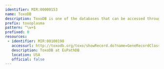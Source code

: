 ```yaml
---
identifier: MIR:00000153
name: ToxoDB
description: ToxoDB is one of the databases that can be accessed through the EuPathDB (http://EuPathDB.org; formerly ApiDB) portal, covering eukaryotic pathogens of the genera Cryptosporidium, Giardia, Leishmania, Neospora, Plasmodium, Toxoplasma, Trichomonas and Trypanosoma. While each of these groups is supported by a taxon-specific database built upon the same infrastructure, the EuPathDB portal offers an entry point to all these resources, and the opportunity to leverage orthology for searches across genera.
prefix: toxoplasma
pattern: ^\w+$
prefixed: 0
resources:
 - identifier: MIR:00100198
   accessurl: http://toxodb.org/toxo/showRecord.do?name=GeneRecordClasses.GeneRecordClass&source_id=
   description: ToxoDB at EuPathDB
   location: USA
   official: false
---
```

